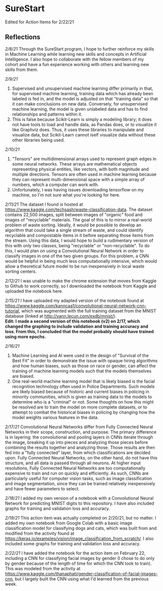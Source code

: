 # SureStart
Edited for Action Items for 2/22/21


## Reflections

*2/8/21*
Through the SureStart program, I hope to further reinforce my skills in Machine Learning while learning new skills and concepts in Artificial Intelligence. I also hope to collaborate with the fellow members of my cohort and have a fun experience working with others and learning new skills from them.  

*2/9/21*
1. Supervised and unsupervised machine learning differ primarily in that, for supervised machine learning, training data which has already been labeled is fed in, and the model is adjusted on that "training data" so that it can make conclusions on new data. Conversely, for unsupervised machine learning, the model is given unlabeled data and has to find relationships and patterns within it.  
2. This is false because Scikit-Learn is simply a modeling library; it does not have tools to load and handle data, as Pandas does, or to visualize it like Graphviz does. Thus, it uses these libraries to manipulate and visualize data, but Scikit-Learn cannot iself visualize data without these other libraries being used.  

*2/10/21*
1. "Tensors" are multidimensional arrays used to represent graph edges in some neural networks. These arrays are mathematical objects representing physical entities, like vectors, with both magnitude and multiple directions. Tensors are often used in machine learning because they can represent multi-dimensional space with a simple array of numbers, which a computer can work with.  
2. Unfortunately, I was having issues downloading tensorflow on my machine, so I'm not sure what you're looking for here.  

*2/11/21*
The dataset I found is hosted at https://www.kaggle.com/techsash/waste-classification-data. The dataset contains 22,500 images, split between images of "organic" food and images of "recyclable" materials. The goal of this is to mirror a real-world problem of waste sorting. Ideally, it would be possible to develop an algorithm that could take a single stream of waste, and could identify recyclable and compostable items in it before separating those items from the stream. Using this data, I would hope to build a rudimentary version of this with only two classes, being "recyclable" or "non-recyclable". To do this, I would plan on using a Convolutional Neural Network in order to classify images in one of the two given groups. For this problem, a CNN would be helpful in being much less computationally intensive, which would allow a theoretical future model to be run inexpensively in local waste sorting centers.  

*2/12/21*
I was unable to make the chrome extension that moves from Kaggle to Github to work correctly, so I downloaded the notebook from Kaggle and uploaded the notebook here.  

*2/15/21*
I have uploaded my adapted version of the notebook found at https://www.kaggle.com/kanncaa1/convolutional-neural-network-cnn-tutorial, which was augmented with the full training dataset from the MNIST database (linked at http://yann.lecun.com/exdb/mnist/).  
**Edit: I made a second version of this notebook (v2) on 2/17, which changed the graphing to include validation and training accuracy and loss. From this, I concluded that the model probably should have trained using more epochs.**  

*2/16/21*
1. Machine Learning and AI were used in the design of "Survival of the Best Fit" in order to demonstrate the issue with opaque hiring algorithms and how human biases, such as those on race or gender, can affect the training of machine learning models such that the models themselves are biased.  
2. One real-world machine learning model that is likely biased is the facial recognition technology often used in Police Departments. Such models are likely biased because of historic and current biases in policing in minority communities, which is given as training data to the models to determine who is a "criminal" or not. Some thoughts on how this might be resolved are to train the model on more complete datasets, or to attempt to combat the historical biases in policing by changing how the model weights various features in the data.  

*2/17/21*
Convolutional Neural Networks differ from Fully Connected Neural Networks in their scope, construction, and purpose. The primary difference is in layering: the convolutional and pooling layers in CNNs iterate through the image, breaking it up into pieces and analyzing those pieces before combining the results together and analyzing those. Those results are then fed into a "fully connected" layer, from which classifications are decided upon. Fully Connected Neural Networks, on the other hand, do not have this structure, and all data is passed through all neurons. At higher input resolutions, Fully Connected Neural Networks are too computationally expensive to train and run on quickly and efficiently. As such, CNNs are particularly useful for computer vision tasks, such as image classification and image segmentation, since they can be trained relatively inexpensively and have fewer parameters to select.   

*2/18/21* I added my own version of a notebook with a Convolutional Neural Network for predicting MNIST digits to this repository. I have also included graphs for training and validation loss and accuracy.

*2/19/21* This action item was actually completed on 2/20/21, but no matter. I added my own notebook from Google Colab with a basic image classification model for classifying dogs and cats, which was built from and modified from the activity found at https://keras.io/examples/vision/image_classification_from_scratch/. I also included some graphs for training and validation loss and accuracy.  

*2/22/21* I have added the notebook for the action item on February 22, including a CNN for classifying facial images by gender (I chose to do only by gender because of the length of time for which the CNN took to train). This was modeled from the activity at https://www.kaggle.com/thanaphatj/gender-classification-of-facial-images-cnn, but I largely built the CNN using what I'd learned from the previous week.  
